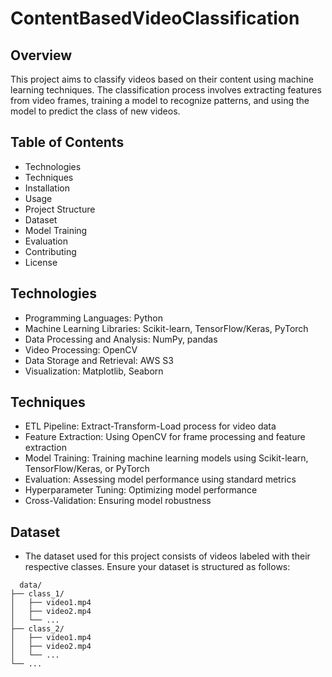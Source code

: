 # ContentBasedVideoClassification
## Overview
This project aims to classify videos based on their content using machine learning techniques. The classification process involves extracting features from video frames, training a model to recognize patterns, and using the model to predict the class of new videos.

## Table of Contents
* Technologies
* Techniques
* Installation
* Usage
* Project Structure
* Dataset
* Model Training
* Evaluation
* Contributing
* License

## Technologies
* Programming Languages: Python
* Machine Learning Libraries: Scikit-learn, TensorFlow/Keras, PyTorch
* Data Processing and Analysis: NumPy, pandas
* Video Processing: OpenCV
* Data Storage and Retrieval: AWS S3
* Visualization: Matplotlib, Seaborn

## Techniques
* ETL Pipeline: Extract-Transform-Load process for video data
* Feature Extraction: Using OpenCV for frame processing and feature extraction
* Model Training: Training machine learning models using Scikit-learn, TensorFlow/Keras, or PyTorch
* Evaluation: Assessing model performance using standard metrics
* Hyperparameter Tuning: Optimizing model performance
* Cross-Validation: Ensuring model robustness

## Dataset
* The dataset used for this project consists of videos labeled with their respective classes. Ensure your dataset is structured as follows:
```
  data/
├── class_1/
│   ├── video1.mp4
│   ├── video2.mp4
│   └── ...
├── class_2/
│   ├── video1.mp4
│   ├── video2.mp4
│   └── ...
└── ...
```
